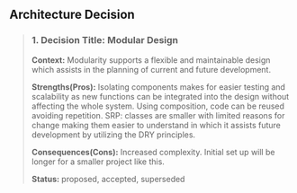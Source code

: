 ## **Architecture Decision**

> ### 1. Decision Title: Modular Design 
> **Context:** Modularity supports a flexible and maintainable design which assists in the planning of current and future development.
> 
> **Strengths(Pros):** Isolating components makes for easier testing and scalability as new functions can be integrated into the design without affecting the whole system. Using composition, code can be reused avoiding repetition. SRP: classes are smaller with limited reasons for change making them easier to understand in which it assists future development by utilizing the DRY principles. 
>
> **Consequences(Cons):** Increased complexity. Initial set up will be longer for a smaller project like this.
>
> **Status:** proposed, accepted, superseded

